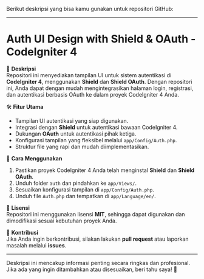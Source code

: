 Berikut deskripsi yang bisa kamu gunakan untuk repositori GitHub:  

---  

# **Auth UI Design with Shield & OAuth - CodeIgniter 4**  

📌 **Deskripsi**  
Repositori ini menyediakan tampilan UI untuk sistem autentikasi di **CodeIgniter 4**, menggunakan **Shield** dan **Shield OAuth**. Dengan repositori ini, Anda dapat dengan mudah mengintegrasikan halaman login, registrasi, dan autentikasi berbasis OAuth ke dalam proyek CodeIgniter 4 Anda.  

🛠 **Fitur Utama**  
- Tampilan UI autentikasi yang siap digunakan.  
- Integrasi dengan **Shield** untuk autentikasi bawaan CodeIgniter 4.  
- Dukungan **OAuth** untuk autentikasi pihak ketiga.  
- Konfigurasi tampilan yang fleksibel melalui `app/Config/Auth.php`.  
- Struktur file yang rapi dan mudah diimplementasikan.  

🚀 **Cara Menggunakan**  
1. Pastikan proyek CodeIgniter 4 Anda telah menginstal **Shield** dan **Shield OAuth**.  
2. Unduh folder `auth` dan pindahkan ke `app/Views/`.  
3. Sesuaikan konfigurasi tampilan di `app/Config/Auth.php`.  
4. Unduh file `Auth.php` dan tempatkan di `app/Language/en/`.  

📜 **Lisensi**  
Repositori ini menggunakan lisensi **MIT**, sehingga dapat digunakan dan dimodifikasi sesuai kebutuhan proyek Anda.  

📢 **Kontribusi**  
Jika Anda ingin berkontribusi, silakan lakukan **pull request** atau laporkan masalah melalui **issues**.  

---  

Deskripsi ini mencakup informasi penting secara ringkas dan profesional. Jika ada yang ingin ditambahkan atau disesuaikan, beri tahu saya! 🚀

